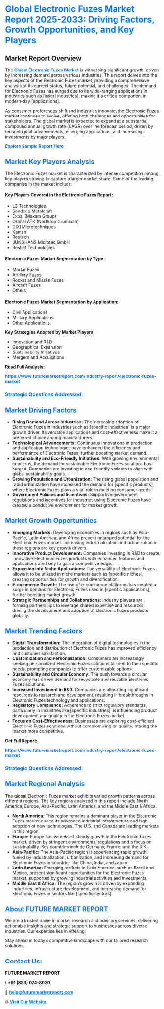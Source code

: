 <h1 style="color: #007BFF;">Global Electronic Fuzes Market Report 2025-2033: Driving Factors, Growth Opportunities, and Key Players</h1>

<section id="overview">
<h2>Market Report Overview</h2>
<p>The <a href="https://www.futuremarketreport.com/industry-report/electronic-fuzes-market" style="color: #007BFF; text-decoration: none;"><strong>Global Electronic Fuzes Market</strong></a> is witnessing significant growth, driven by increasing demand across various industries. This report delves into the key aspects of the Electronic Fuzes market, providing a comprehensive analysis of its current status, future potential, and challenges. The demand for Electronic Fuzes has surged due to its wide-ranging applications in industries such as [insert industries], making it a critical component in modern-day [applications].</p>
<p>As consumer preferences shift and industries innovate, the Electronic Fuzes market continues to evolve, offering both challenges and opportunities for stakeholders. The global market is expected to expand at a substantial compound annual growth rate (CAGR) over the forecast period, driven by technological advancements, emerging applications, and increasing investments by major players.</p>
</section>

<section id="overview">
<p><a href="https://www.futuremarketreport.com/request-sample/reportId=75504" style="color: #007BFF; text-decoration: none;"><strong>Explore Sample Report Here</strong></a></p>
</section>

<section id="key-players">
<h2 style="color: #007BFF;">Market Key Players Analysis</h2>
<p>The Electronic Fuzes market is characterized by intense competition among key players striving to capture a larger market share. Some of the leading companies in the market include:</p>
<h4>Key Players Covered in the Electronic Fuzes Report:</h4>
<ul><li>L3 Technologies</li><li>Sandeep Metalcraft</li><li>Expal (Maxam Group)</li><li>Orbital ATK (Northrop Grumman)</li><li>DIXI Microtechniques</li><li>Kaman</li><li>Reutech</li><li>JUNGHANS Microtec GmbH</li><li>Reshef Technologies</li></ul>
<h4>Electronic Fuzes Market Segmentation by Type:</h4>
<ul><li>Mortar Fuzes</li><li>Artillery Fuzes</li><li>Rocket and Missile Fuzes</li><li>Aircraft Fuzes</li><li>Others</li></ul>

<h4>Electronic Fuzes Market Segmentation by Application:</h4>
<ul><li>Civil Applications</li><li>Military Applications</li><li>Other Applications</li></ul>
<p><strong>Key Strategies Adopted by Market Players:</strong></p>
<ul>
<li>Innovation and R&D</li>
<li>Geographical Expansion</li>
<li>Sustainability Initiatives</li>
<li>Mergers and Acquisitions</li>
</ul>
</section>

<section>
<p><strong>Read Full Analysis: </strong></p><a href="https://www.futuremarketreport.com/industry-report/electronic-fuzes-market" style="color: #007BFF; text-decoration: none;"><strong>https://www.futuremarketreport.com/industry-report/electronic-fuzes-market</strong></a>
<h3 style="color: #007BFF;">Strategic Questions Addressed:</h3>
</section>

<section id="driving-factors">
<h2 style="color: #007BFF;">Market Driving Factors</h2>
<ul>
<li><strong>Rising Demand Across Industries:</strong> The increasing adoption of Electronic Fuzes in industries such as [specific industries] is a major growth driver. Its versatile applications and cost-effectiveness make it a preferred choice among manufacturers.</li>
<li><strong>Technological Advancements:</strong> Continuous innovations in production and application technologies have enhanced the efficiency and performance of Electronic Fuzes, further boosting market demand.</li>
<li><strong>Sustainability and Eco-Friendly Initiatives:</strong> With growing environmental concerns, the demand for sustainable Electronic Fuzes solutions has surged. Companies are investing in eco-friendly variants to align with global sustainability goals.</li>
<li><strong>Growing Population and Urbanization:</strong> The rising global population and rapid urbanization have increased the demand for [specific products], where Electronic Fuzes plays a vital role in meeting consumer needs.</li>
<li><strong>Government Policies and Incentives:</strong> Supportive government regulations and incentives for industries using Electronic Fuzes have created a conducive environment for market growth.</li>
</ul>
</section>

<section id="growth-opportunities">
<h2 style="color: #007BFF;">Market Growth Opportunities</h2>
<ul>
<li><strong>Emerging Markets:</strong> Developing economies in regions such as Asia-Pacific, Latin America, and Africa present untapped potential for the Electronic Fuzes market. Increasing industrialization and urbanization in these regions are key growth drivers.</li>
<li><strong>Innovative Product Development:</strong> Companies investing in R&D to create innovative Electronic Fuzes products with enhanced features and applications are likely to gain a competitive edge.</li>
<li><strong>Expansion into Niche Applications:</strong> The versatility of Electronic Fuzes allows it to be utilized in niche markets such as [specific niches], creating opportunities for growth and diversification.</li>
<li><strong>E-commerce Growth:</strong> The rise of e-commerce platforms has created a surge in demand for Electronic Fuzes used in [specific applications], further boosting market growth.</li>
<li><strong>Strategic Partnerships and Collaborations:</strong> Industry players are forming partnerships to leverage shared expertise and resources, driving the development and adoption of Electronic Fuzes products globally.</li>
</ul>
</section>

<section id="trending-factors">
<h2 style="color: #007BFF;">Market Trending Factors</h2>
<ul>
<li><strong>Digital Transformation:</strong> The integration of digital technologies in the production and distribution of Electronic Fuzes has improved efficiency and customer satisfaction.</li>
<li><strong>Customization and Personalization:</strong> Consumers are increasingly seeking personalized Electronic Fuzes solutions tailored to their specific needs, prompting companies to offer customizable options.</li>
<li><strong>Sustainability and Circular Economy:</strong> The push towards a circular economy has driven demand for recyclable and reusable Electronic Fuzes solutions.</li>
<li><strong>Increased Investment in R&D:</strong> Companies are allocating significant resources to research and development, resulting in breakthroughs in Electronic Fuzes technology and applications.</li>
<li><strong>Regulatory Compliance:</strong> Adherence to strict regulatory standards, particularly in industries like [specific industries], is influencing product development and quality in the Electronic Fuzes market.</li>
<li><strong>Focus on Cost-Effectiveness:</strong> Businesses are exploring cost-efficient Electronic Fuzes solutions without compromising on quality, making the market more competitive.</li>
</ul>
</section>

<section>
<p><strong>Get Full Report: </strong></p><a href="https://www.futuremarketreport.com/industry-report/electronic-fuzes-market" style="color: #007BFF; text-decoration: none;"><strong>https://www.futuremarketreport.com/industry-report/electronic-fuzes-market</strong></a>
<h3 style="color: #007BFF;">Strategic Questions Addressed:</h3>
</section>


<section id="regional-analysis">
<h2 style="color: #007BFF;">Market Regional Analysis</h2>
<p>The global Electronic Fuzes market exhibits varied growth patterns across different regions. The key regions analyzed in this report include North America, Europe, Asia-Pacific, Latin America, and the Middle East & Africa:</p>
<ul>
<li><strong>North America:</strong> This region remains a dominant player in the Electronic Fuzes market due to its advanced industrial infrastructure and high adoption of new technologies. The U.S. and Canada are leading markets in this region.</li>
<li><strong>Europe:</strong> Europe has witnessed steady growth in the Electronic Fuzes market, driven by stringent environmental regulations and a focus on sustainability. Key countries include Germany, France, and the U.K.</li>
<li><strong>Asia-Pacific:</strong> The Asia-Pacific region is experiencing rapid growth, fueled by industrialization, urbanization, and increasing demand for Electronic Fuzes in countries like China, India, and Japan.</li>
<li><strong>Latin America:</strong> Emerging markets in Latin America, such as Brazil and Mexico, present significant opportunities for the Electronic Fuzes market, supported by growing industrial activities and investments.</li>
<li><strong>Middle East & Africa:</strong> The region’s growth is driven by expanding industries, infrastructure development, and increasing demand for Electronic Fuzes in sectors like [specific sectors].</li>
</ul>
</section>

<footer>
<h2 style="color: #007BFF;">About FUTURE MARKET REPORT</h2>
<p>We are a trusted name in market research and advisory services, delivering actionable insights and strategic support to businesses across diverse industries. Our expertise lies in offering:</p>

<p>Stay ahead in today’s competitive landscape with our tailored research solutions.</p>

<h2 style="color: #007BFF;">Contact Us:</h2>
<p><strong>FUTURE MARKET REPORT</strong></p>
<p>📞 <strong>+91 (883) 074-8030</strong></p>
<p>📧 <strong><a href="mailto:help@futuremarketreport.com" style="color: #007BFF;">help@futuremarketreport.com</a></strong></p>
<p>🌐 <strong><a href="https://www.futuremarketreport.com/" style="color: #007BFF;">Visit Our Website</a></strong></p>
</footer>